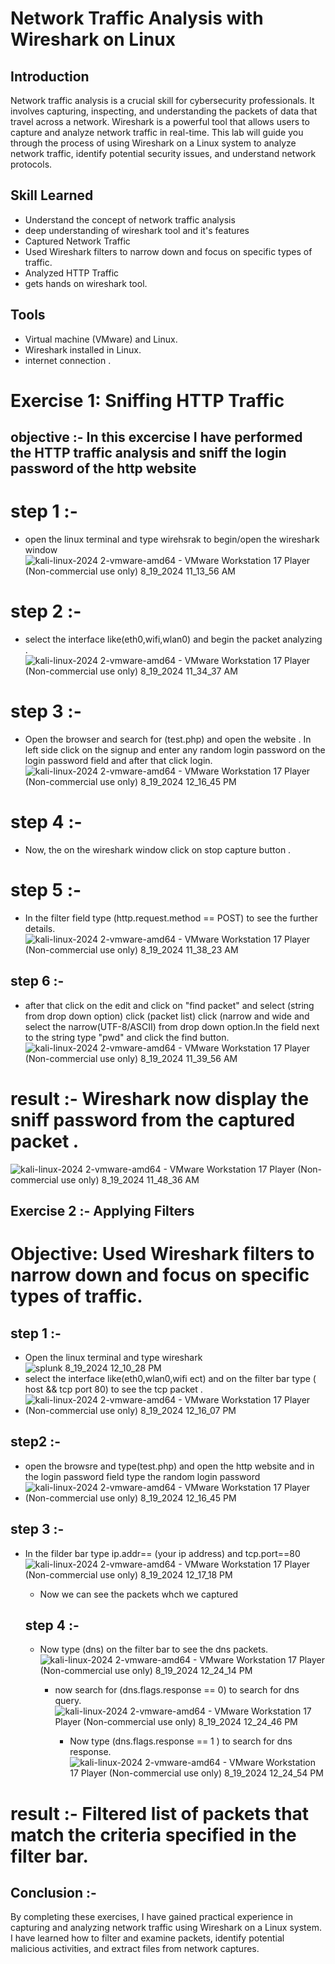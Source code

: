 # Network Traffic Analysis with Wireshark on Linux
## Introduction
Network traffic analysis is a crucial skill for cybersecurity professionals. It involves capturing, inspecting, and understanding the packets of data that travel across a network. Wireshark is a powerful tool that allows users to capture and analyze network traffic in real-time. This lab will guide you through the process of using Wireshark on a Linux system to analyze network traffic, identify potential security issues, and understand network protocols.

## Skill Learned
- Understand the concept of network traffic analysis
- deep understanding of wireshark tool and it's features
- Captured Network Traffic
- Used Wireshark filters to narrow down and focus on specific types of traffic.
- Analyzed HTTP Traffic
- gets hands on wireshark tool.

## Tools
- Virtual machine (VMware) and Linux.
- Wireshark installed in Linux.
- internet connection .

# Exercise 1: Sniffing HTTP Traffic
## objective :- In this excercise I have performed the HTTP traffic analysis and sniff the login password of the http website 
# step 1 :-
- open the linux terminal and type wirehsrak to begin/open the wireshark window![kali-linux-2024 2-vmware-amd64 - VMware Workstation 17 Player (Non-commercial use only) 8_19_2024 11_13_56 AM](https://github.com/user-attachments/assets/36e2bdf0-6481-4859-b2fa-c26a946913a1)
# step 2 :- 
- select the interface like(eth0,wifi,wlan0) and begin the packet analyzing .
![kali-linux-2024 2-vmware-amd64 - VMware Workstation 17 Player (Non-commercial use only) 8_19_2024 11_34_37 AM](https://github.com/user-attachments/assets/638ab06c-3eed-420f-a795-ded52be2452c)
# step 3 :- 
- Open the browser and search for (test.php) and open the website . In left side click on the signup and enter any random login password on the login password field and after that click login. 
![kali-linux-2024 2-vmware-amd64 - VMware Workstation 17 Player (Non-commercial use only) 8_19_2024 12_16_45 PM](https://github.com/user-attachments/assets/147bbb13-bd04-458a-8d48-acd5c3193b43)
# step 4 :- 
- Now, the on the wireshark window click on stop capture button .
# step 5 :- 
- In the filter field type (http.request.method == POST) to see the further details. ![kali-linux-2024 2-vmware-amd64 - VMware Workstation 17 Player (Non-commercial use only) 8_19_2024 11_38_23 AM](https://github.com/user-attachments/assets/722eba5c-7f4a-4269-b4a9-615d6a4bf0b1)
## step 6 :- 
- after that click on the edit and click on "find packet" and select (string from drop down option) click (packet list) click (narrow and wide and select the narrow(UTF-8/ASCII) from drop down option.In the field next to the string type "pwd" and click the find button.
![kali-linux-2024 2-vmware-amd64 - VMware Workstation 17 Player (Non-commercial use only) 8_19_2024 11_39_56 AM](https://github.com/user-attachments/assets/70b10194-f75e-4f23-8a1d-5f63bdcaaac9)
# result :- Wireshark now display the sniff password from the captured packet .
![kali-linux-2024 2-vmware-amd64 - VMware Workstation 17 Player (Non-commercial use only) 8_19_2024 11_48_36 AM](https://github.com/user-attachments/assets/297682ef-253a-445a-a4fd-4287c32ccc8e)



## Exercise 2 :- Applying Filters
# Objective: Used Wireshark filters to narrow down and focus on specific types of traffic.

## step 1 :-
- Open the linux terminal and type wireshark ![splunk 8_19_2024 12_10_28 PM](https://github.com/user-attachments/assets/ad885fd7-984a-4fff-ae41-bae406c8ff77)
- select the interface like(eth0,wlan0,wifi ect) and on the filter bar type ( host <your ip> && tcp port 80) to see the tcp packet .
- ![kali-linux-2024 2-vmware-amd64 - VMware Workstation 17 Player (Non-commercial use only) 8_19_2024 12_16_07 PM](https://github.com/user-attachments/assets/2df72f93-f6c2-44b1-ab3a-c85b2c020395)
## step2 :-
- open the browsre and type(test.php) and open the http website and in the login password field type the random login password
- ![kali-linux-2024 2-vmware-amd64 - VMware Workstation 17 Player (Non-commercial use only) 8_19_2024 12_16_45 PM](https://github.com/user-attachments/assets/3a0eecf8-7679-4396-8b20-03d2d8ce859d)

## step 3 :-
- In the filder bar type ip.addr== (your ip address) and tcp.port==80
  ![kali-linux-2024 2-vmware-amd64 - VMware Workstation 17 Player (Non-commercial use only) 8_19_2024 12_17_18 PM](https://github.com/user-attachments/assets/772b86fb-194e-4eb2-996e-d7ddebdca00f)
  - Now we can see the packets whch we captured

  ## step 4 :-
  - Now type (dns) on the filter bar to see  the dns packets.
    ![kali-linux-2024 2-vmware-amd64 - VMware Workstation 17 Player (Non-commercial use only) 8_19_2024 12_24_14 PM](https://github.com/user-attachments/assets/d685011c-5594-4779-926f-07a8b2293c75)
    - now search for (dns.flags.response == 0) to search for dns query.
      ![kali-linux-2024 2-vmware-amd64 - VMware Workstation 17 Player (Non-commercial use only) 8_19_2024 12_24_46 PM](https://github.com/user-attachments/assets/8237f969-99a1-4077-957c-1291faf39d1d)

      - Now type (dns.flags.response == 1 ) to search for dns response.
        ![kali-linux-2024 2-vmware-amd64 - VMware Workstation 17 Player (Non-commercial use only) 8_19_2024 12_24_54 PM](https://github.com/user-attachments/assets/ecbd740c-3631-4618-ab66-e50cecc0e538)
# result :-  Filtered list of packets that match the criteria specified in the filter bar.

## Conclusion :-
By completing these exercises, I have gained practical experience in capturing and analyzing network traffic using Wireshark on a Linux system. I have learned how to filter and examine packets, identify potential malicious activities, and extract files from network captures.











